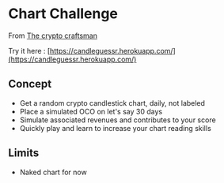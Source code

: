 # Chart Challenge

From [The crypto craftsman](https://thecryptocraftsman.com/blog/4)

Try it here : [https://candleguessr.herokuapp.com/](https://candleguessr.herokuapp.com/)

## Concept

- Get a random crypto candlestick chart, daily, not labeled
- Place a simulated OCO on let's say 30 days
- Simulate associated revenues and contributes to your score
- Quickly play and learn to increase your chart reading skills

## Limits

- Naked chart for now
